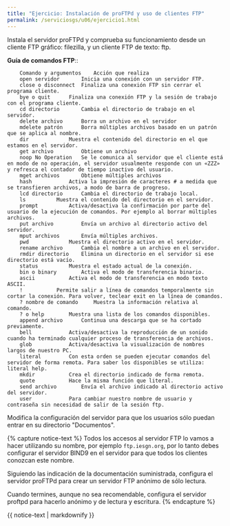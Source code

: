 ```yaml
---
title: "Ejercicio: Instalación de proFTPd y uso de clientes FTP"
permalink: /serviciosgs/u06/ejercicio1.html
---
```


Instala el servidor proFTPd y comprueba su funcionamiento desde un cliente FTP gráfico: filezilla, y un cliente FTP de texto: ftp.

**Guía de comandos FTP**::

        Comando y argumentos	Acción que realiza
        open servidor 		Inicia una conexión con un servidor FTP.
        close o disconnect 	Finaliza una conexión FTP sin cerrar el programa cliente.
        bye o quit 		Finaliza una conexión FTP y la sesión de trabajo con el programa cliente.
        cd directorio 		Cambia el directorio de trabajo en el servidor.
        delete archivo 		Borra un archivo en el servidor
        mdelete patrón 		Borra múltiples archivos basado en un patrón que se aplica al nombre.
        dir 			Muestra el contenido del directorio en el que estamos en el servidor.
        get archivo 		Obtiene un archivo
        noop No Operation 	Se le comunica al servidor que el cliente está en modo de no operación, el servidor usualmente responde con un «ZZZ» y refresca el contador de tiempo inactivo del usuario.
        mget archivos 		Obtiene múltiples archivos
        hash 			Activa la impresión de caracteres # a medida que se transfieren archivos, a modo de barra de progreso.
        lcd directorio 		Cambia el directorio de trabajo local.
        ls 			Muestra el contenido del directorio en el servidor.
        prompt 			Activa/desactiva la confirmación por parte del usuario de la ejecución de comandos. Por ejemplo al borrar múltiples archivos.
        put archivo 		Envía un archivo al directorio activo del servidor.
        mput archivos 		Envía múltiples archivos.
        pwd 			Muestra el directorio activo en el servidor.
        rename archivo 		Cambia el nombre a un archivo en el servidor.
        rmdir directorio 	Elimina un directorio en el servidor si ese directorio está vacío.
        status 			Muestra el estado actual de la conexión.
        bin o binary 		Activa el modo de transferencia binario.
        ascii 			Activa el modo de transferencia en modo texto ASCII.
        ! 			Permite salir a línea de comandos temporalmente sin cortar la conexión. Para volver, teclear exit en la línea de comandos.
        ? nombre de comando 	Muestra la información relativa al comando.
        ? o help 		Muestra una lista de los comandos disponibles.
        append archivo 		Continua una descarga que se ha cortado previamente.
        bell 			Activa/desactiva la reproducción de un sonido cuando ha terminado cualquier proceso de transferencia de archivos.
        glob 			Activa/desactiva la visualización de nombres largos de nuestro PC.
        literal 		Con esta orden se pueden ejecutar comandos del servidor de forma remota. Para saber los disponibles se utiliza: literal help.
        mkdir 			Crea el directorio indicado de forma remota.
        quote 			Hace la misma función que literal.
        send archivo 		Envía el archivo indicado al directorio activo del servidor.
        user 			Para cambiar nuestro nombre de usuario y contraseña sin necesidad de salir de la sesión ftp.

Modifica la configuración del servidor para que los usuarios sólo puedan entrar en su directorio "Documentos".

{% capture notice-text %}
Todos los accesos al servidor FTP lo vamos a hacer utilizando su nombre, por ejemplo `ftp.iesgn.org`, por lo tanto debes configurar el servidor BIND9 en el servidor para que todos los clientes conozcan este nombre.

Siguiendo las indicación de la documentación suministrada, configura el servidor proFTPd para crear un servidor FTP anónimo de sólo lectura.

Cuando termines, aunque no sea recomendable, configura el servidor proftpd para hacerlo anónimo y de lectura y escritura.
{% endcapture %}<div class="notice--info">{{ notice-text | markdownify }}</div>